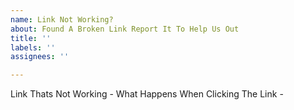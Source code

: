 ```yaml
---
name: Link Not Working?
about: Found A Broken Link Report It To Help Us Out
title: ''
labels: ''
assignees: ''

---
```


Link Thats Not Working - 
What Happens When Clicking The Link - 
